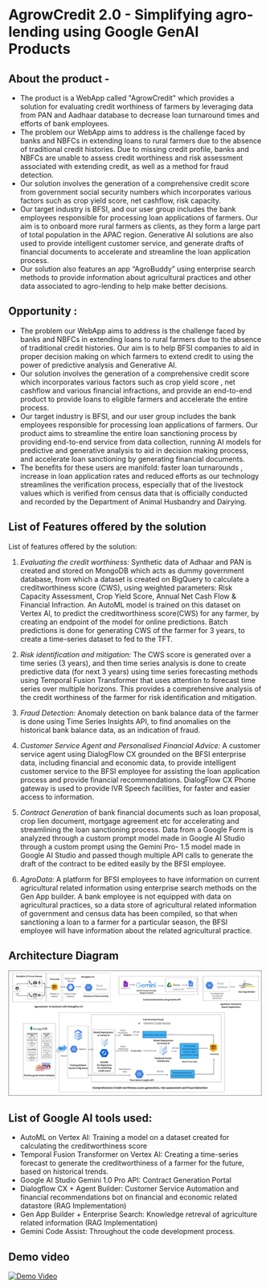 # AgrowCredit 2.0 - Simplifying agro-lending using Google GenAI Products

## About the product - 
- The product is a WebApp called "AgrowCredit" which provides a solution for evaluating credit worthiness of farmers by
leveraging data from PAN and Aadhaar database to decrease loan turnaround times and efforts of bank employees.
- The problem our WebApp aims to address is the challenge faced by banks and NBFCs in extending loans to rural farmers due to
the absence of traditional credit histories. Due to missing credit profile, banks and NBFCs are unable to assess credit
worthiness and risk assessment associated with extending credit, as well as a method for fraud detection.
- Our solution involves the generation of a comprehensive credit score from government social security numbers which incorporates
various factors such as crop yield score, net cashflow, risk capacity.
- Our target industry is BFSI, and our user group includes the bank employees responsible for processing loan applications of
farmers. Our aim is to onboard more rural farmers as clients, as they form a large part of total population in the APAC region.
Generative AI solutions are also used to provide intelligent customer service, and generate drafts of financial documents to
accelerate and streamline the loan application process.
- Our solution also features an app “AgroBuddy” using enterprise search methods to provide information about agricultural
practices and other data associated to agro-lending to help make better decisions.

## Opportunity :
- The problem our WebApp aims to address is the challenge faced by banks and NBFCs in extending loans to rural farmers
due to the absence of traditional credit histories. Our aim is to help BFSI companies to aid in proper decision making
on which farmers to extend credit to using the power of predictive analysis and Generative AI.
- Our solution involves the generation of a comprehensive credit score which incorporates various factors such as crop
yield score , net cashflow and various financial infractions, and provide an end-to-end product to provide loans to eligible
farmers and accelerate the entire process.
- Our target industry is BFSI, and our user group includes the bank employees responsible for processing loan applications
of farmers. Our product aims to streamline the entire loan sanctioning process by providing end-to-end service from data
collection, running AI models for predictive and generative analysis to aid in decision making process, and accelerate loan
sanctioning by generating financial documents.
- The benefits for these users are manifold: faster loan turnarounds , increase in loan application rates and reduced efforts
as our technology streamlines the verification process, especially that of the livestock values which is verified from census
data that is officially conducted and recorded by the Department of Animal Husbandry and Dairying.

## List of Features offered by the solution

List of features offered by the solution:

1. *Evaluating the credit worthiness:* Synthetic data of Adhaar and PAN is created and stored on MongoDB which acts as dummy
government database, from which a dataset is created on BigQuery to calculate a creditworthiness score (CWS), using weighted
parameters: Risk Capacity Assessment, Crop Yield Score, Annual Net Cash Flow & Financial Infraction.
An AutoML model is trained on this dataset on Vertex Al, to predict the creditworthiness score(CWS) for any farmer, 
by creating an endpoint of the model for online predictions.
Batch predictions is done for generating CWS of the farmer for 3 years, to create a time-series dataset to fed to the TFT.

3. *Risk identification and mitigation:* The CWS score is generated over a time series (3 years), and then time series analysis
is done to create predictive data (for next 3 years) using time series forecasting methods using Temporal Fusion Transformer that uses
attention to forecast time series over multiple horizons.
This provides a comprehensive analysis of the credit worthiness of the farmer for risk identification and mitigation.

3. *Fraud Detection:* Anomaly detection on bank balance data of the farmer is done using Time Series Insights API,
to find anomalies on the historical bank balance data, as an indication of fraud.

4. *Customer Service Agent and Personalised Financial Advice:* A customer service agent using DialogFlow CX grounded
on the BFSI enterprise data, including financial and economic data, to provide intelligent customer service to the BFSI
employee for assisting the loan application process and provide financial recommendations. DialogFlow CX Phone gateway is
used to provide IVR Speech facilities, for faster and easier access to information.

5. *Contract Generation* of bank financial documents such as loan proposal, crop lien document, mortgage agreement etc for
accelerating and streamlining the loan sanctioning process.
Data from a Google Form is analyzed through a custom prompt model made in Google AI Studio through a custom prompt
using the Gemini Pro- 1.5 model made in Google AI Studio and passed though multiple API calls to generate the draft of the
contract to be edited easily by the BFSI employee.

7. *AgroData:* A platform for BFSI employees to have information on current agricultural related information using enterprise
search methods on the Gen App builder.
A bank employee is not equipped with data on agricultural practices, so a data store of agricultural related information of
government and census data has been compiled, so that when sanctioning a loan to a farmer for a particular season, the BFSI
employee will have information about the related agricultural practice.

## Architecture Diagram
![Architecture Diagram](https://github.com/ishanrahman02/Ghack/blob/main/project_media/ArchDiagram.jpg)

## List of Google AI tools used: 
- AutoML on Vertex AI: Training a model on a dataset created for calculating the creditworthiness score
- Temporal Fusion Transformer on Vertex AI: Creating a time-series forecast to generate the creditworthiness of a farmer for the future, based on historical trends.
- Google AI Studio Gemini 1.0 Pro API: Contract Generation Portal
- Dialogflow CX + Agent Builder: Customer Service Automation and financial recommendations bot on financial and economic related datastore (RAG Implementation)
- Gen App Builder + Enterprise Search: Knowledge retreval of agriculture related information (RAG Implementation)
- Gemini Code Assist: Throughout the code development process.

## Demo video
[![Demo Video](http://img.youtube.com/vi/52ePQGXI9lA/0.jpg)](http://www.youtube.com/watch?v=52ePQGXI9lA)
